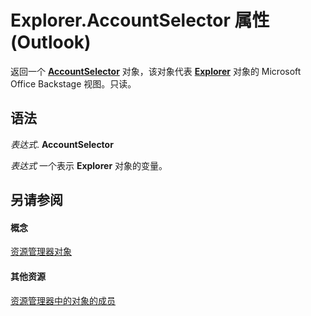 
# Explorer.AccountSelector 属性 (Outlook)

返回一个  **[AccountSelector](846f176e-5680-a214-7624-75f3a524c989.md)** 对象，该对象代表 **[Explorer](026591e5-049f-503a-4166-34e6dbc225fb.md)** 对象的 Microsoft Office Backstage 视图。只读。


## 语法

 _表达式_. **AccountSelector**

 _表达式_ 一个表示 **Explorer** 对象的变量。


## 另请参阅


#### 概念


[资源管理器对象](026591e5-049f-503a-4166-34e6dbc225fb.md)
#### 其他资源


[资源管理器中的对象的成员](4412c507-4dcd-6005-b9c8-11824624250d.md)